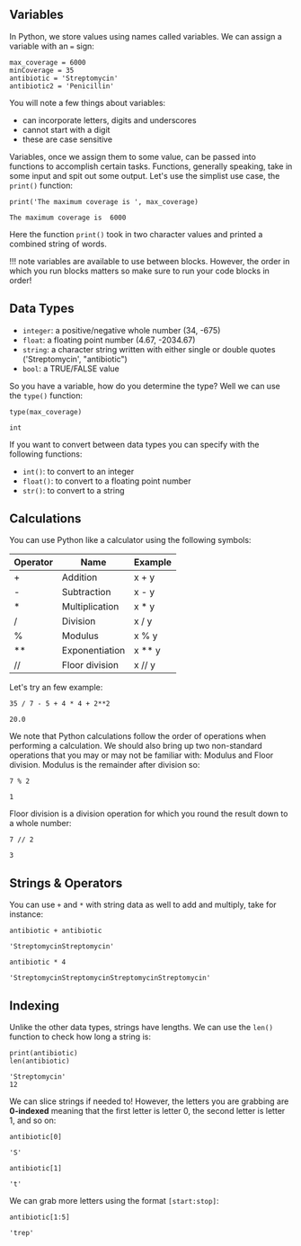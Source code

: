 ## Variables

In Python, we store values using names called variables. We can assign a variable with an `=` sign:

```
max_coverage = 6000
minCoverage = 35
antibiotic = 'Streptomycin'
antibiotic2 = 'Penicillin'
```
You will note a few things about variables:

- can incorporate letters, digits and underscores
- cannot start with a digit
- these are case sensitive

Variables, once we assign them to some value, can be passed into functions to accomplish certain tasks. Functions, generally speaking, take in some input and spit out some output. Let's use the simplist use case, the `print()` function:

```
print('The maximum coverage is ', max_coverage)
```
```
The maximum coverage is  6000
```

Here the function `print()` took in two character values and printed a combined string of words.

!!! note
    variables are available to use between blocks. However, the order in which you run blocks matters so make sure to run your code blocks in order!
    
## Data Types

- `integer`: a positive/negative whole number (34, -675)
- `float`: a floating point number (4.67, -2034.67)
- `string`: a character string written with either single or double quotes ('Streptomycin', "antibiotic")
- `bool`: a TRUE/FALSE value

So you have a variable, how do you determine the type? Well we can use the `type()` function:

```
type(max_coverage)
```

```
int
```

If you want to convert between data types you can specify with the following functions:

- `int()`: to convert to an integer
- `float()`: to convert to a floating point number
- `str()`: to convert to a string


## Calculations

You can use Python like a calculator using the following symbols:

|Operator	|Name	|Example	|
|-|-|-|
|+	|Addition	|x + y|
|-	|Subtraction	|x - y|
|*	|Multiplication	|x * y|
|/	|Division	|x / y|
|%	|Modulus	|x % y|
|**	|Exponentiation	|x ** y|
|//	|Floor division	|x // y|

Let's try an few example:

```
35 / 7 - 5 + 4 * 4 + 2**2
```

```
20.0
```

We note that Python calculations follow the order of operations when performing a calculation. We should also bring up two non-standard operations that you may or may not be familiar with: Modulus and Floor division. Modulus is the remainder after division so:

```
7 % 2
```

```
1
```

Floor division is a division operation for which you round the result down to a whole number:

```
7 // 2
```

```
3
```

## Strings & Operators

You can use `+` and `*` with string data as well to add and multiply, take for instance:

```
antibiotic + antibiotic
```

```
'StreptomycinStreptomycin'
```

```
antibiotic * 4
```

```
'StreptomycinStreptomycinStreptomycinStreptomycin'
```

## Indexing

Unlike the other data types, strings have lengths. We can use the `len()` function to  check how long  a string is:

```
print(antibiotic)
len(antibiotic)
```

```
'Streptomycin'
12
```

We can slice strings if needed to! However, the letters you are grabbing are **0-indexed** meaning that the first letter is letter 0, the second letter is letter 1, and so on:

```
antibiotic[0]
```

```
'S'
```

```
antibiotic[1]
```

```
't'
```

We can grab more letters using the format `[start:stop]`:

```
antibiotic[1:5]
```

```
'trep'
```

